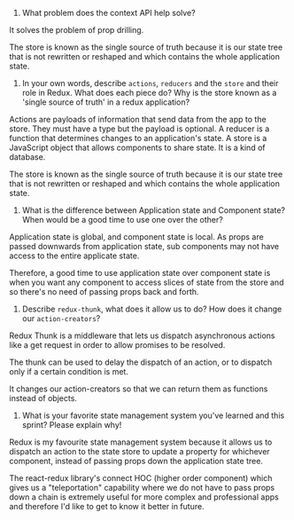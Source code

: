 1. What problem does the context API help solve?

It solves the problem of prop drilling.

The store is known as the single source of truth because it is our state tree that is not rewritten or reshaped and which contains the whole application state.

1. In your own words, describe `actions`, `reducers` and the `store` and their role in Redux. What does each piece do? Why is the store known as a 'single source of truth' in a redux application?

Actions are payloads of information that send data from the app to the store. They must have a type but the payload is optional. A reducer is a function that determines changes to an application's state. A store is a JavaScript object that allows components to share state. It is a kind of database.

The store is known as the single source of truth because it is our state tree that is not rewritten or reshaped and which contains the whole application state.

1. What is the difference between Application state and Component state? When would be a good time to use one over the other?

Application state is global, and component state is local. As props are passed downwards from application state, sub components may not have access to the entire applicate state.

Therefore, a good time to use application state over component state is when you want any component to access slices of state from the store and so there's no need of passing props back and forth.

1. Describe `redux-thunk`, what does it allow us to do? How does it change our `action-creators`?

Redux Thunk is a middleware that lets us dispatch asynchronous actions like a get request in order to allow promises to be resolved.

The thunk can be used to delay the dispatch of an action, or to dispatch only if a certain condition is met.

It changes our action-creators so that we can return them as functions instead of objects. 

1. What is your favorite state management system you've learned and this sprint? Please explain why!

Redux is my favourite state management system because it allows us to dispatch an action to the state store to update a property for whichever component, instead of passing props down the application state tree. 

The react-redux library's connect HOC (higher order component) which gives us a "teleportation" capability where we do not have to pass props down a chain is extremely useful for more complex and professional apps and therefore I'd like to get to know it better in future.
